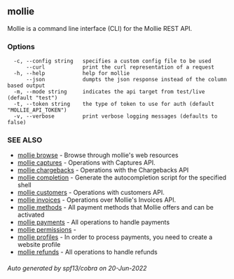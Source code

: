 ## mollie

Mollie is a command line interface (CLI) for the Mollie REST API.

### Options

```
  -c, --config string   specifies a custom config file to be used
      --curl            print the curl representation of a request
  -h, --help            help for mollie
      --json            dumpts the json response instead of the column based output
  -m, --mode string     indicates the api target from test/live (default "test")
  -t, --token string    the type of token to use for auth (default "MOLLIE_API_TOKEN")
  -v, --verbose         print verbose logging messages (defaults to false)
```

### SEE ALSO

* [mollie browse](mollie_browse.md)	 - Browse through mollie's web resources
* [mollie captures](mollie_captures.md)	 - Operations with Captures API.
* [mollie chargebacks](mollie_chargebacks.md)	 - Operations with the Chargebacks API
* [mollie completion](mollie_completion.md)	 - Generate the autocompletion script for the specified shell
* [mollie customers](mollie_customers.md)	 - Operations with customers API.
* [mollie invoices](mollie_invoices.md)	 - Operations over Mollie's Invoices API.
* [mollie methods](mollie_methods.md)	 - All payment methods that Mollie offers and can be activated
* [mollie payments](mollie_payments.md)	 - All operations to handle payments
* [mollie permissions](mollie_permissions.md)	 - 
* [mollie profiles](mollie_profiles.md)	 - In order to process payments, you need to create a website profile
* [mollie refunds](mollie_refunds.md)	 - All operations to handle refunds

###### Auto generated by spf13/cobra on 20-Jun-2022
